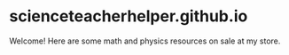 # scienceteacherhelper.github.io

Welcome! Here are some math and physics resources on sale at my store.
